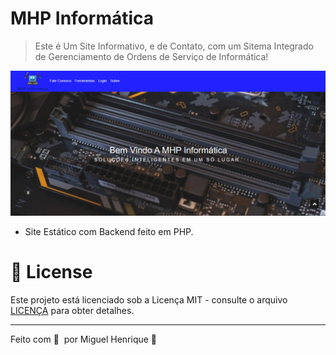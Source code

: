 # MHP Informática
> Este é Um Site Informativo, e de Contato, com um Sitema Integrado de Gerenciamento de Ordens de Serviço de Informática!

![interfaceWeb](interface/landingweb.png)

- Site Estático com Backend feito em PHP.

# 📝 License

Este projeto está licenciado sob a Licença MIT - consulte o arquivo [LICENÇA](LICENSE) para obter detalhes.

***

Feito com 💜 &nbsp;por Miguel Henrique 👋


 
